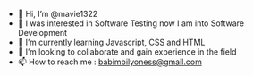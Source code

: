 - 👋 Hi, I’m @mavie1322
- 👀 I was interested in Software Testing now I am into Software Development
- 🌱 I’m currently learning Javascript, CSS and HTML
- 💞️ I’m looking to collaborate and gain experience in the field
- 📫 How to reach me : babimbilyoness@gmail.com

<!---
mavie1322/mavie1322 is a ✨ special ✨ repository because its `README.md` (this file) appears on your GitHub profile.
You can click the Preview link to take a look at your changes.
--->
